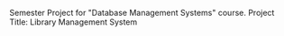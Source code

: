 Semester Project for "Database Management Systems" course.
Project Title: Library Management System
